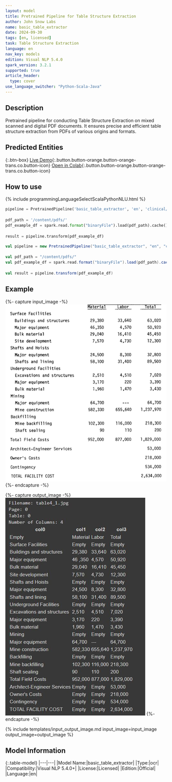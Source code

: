 ```yaml
---
layout: model
title: Pretrained Pipeline for Table Structure Extraction
author: John Snow Labs
name: basic_table_extractor
date: 2024-09-30
tags: [en, licensed]
task: Table Structure Extraction
language: en
nav_key: models
edition: Visual NLP 5.4.0
spark_version: 3.2.1
supported: true
article_header:
  type: cover
use_language_switcher: "Python-Scala-Java"
---
```


## Description

Pretrained pipeline for conducting Table Structure Extraction on mixed scanned and digital PDF documents. It ensures precise and efficient table structure extraction from PDFs of various origins and formats.


## Predicted Entities

{:.btn-box}
[Live Demo](https://demo.johnsnowlabs.com/ocr/PP_BASIC_TABLE_EXTRACTOR/){:.button.button-orange.button-orange-trans.co.button-icon}
[Open in Colab](https://github.com/JohnSnowLabs/spark-ocr-workshop/blob/master/jupyter/Cards/SparkOcrPretrainedPipelinesBasicTableExtractor.ipynb){:.button.button-orange.button-orange-trans.co.button-icon}
<!-- [Download](https://s3.amazonaws.com/auxdata.johnsnowlabs.com/clinical/ocr/mixed_scanned_digital_pdf_en_4.3.4_3.0_1679597686000.zip){:.button.button-orange.button-orange-trans.arr.button-icon} -->


## How to use

<div class="tabs-box" markdown="1">
{% include programmingLanguageSelectScalaPythonNLU.html %}

```python
pipeline = PretrainedPipeline('basic_table_extractor', 'en', 'clinical/ocr')

pdf_path = '/content/pdfs/'
pdf_example_df = spark.read.format("binaryFile").load(pdf_path).cache()

result = pipeline.transform(pdf_example_df)
```
```scala
val pipeline = new PretrainedPipeline("basic_table_extractor", "en", "clinical/ocr")

val pdf_path = "/content/pdfs/"
val pdf_example_df = spark.read.format("binaryFile").load(pdf_path).cache()

val result = pipeline.transform(pdf_example_df)
```
</div>

## Example

{%- capture input_image -%}
![Screenshot](/assets/images/examples_ocr/table4_1.jpg)
{%- endcapture -%}

{%- capture output_image -%}
![Screenshot](/assets/images/examples_ocr/table4_1-output.jpg)
{%- endcapture -%}

{% include templates/input_output_image.md
input_image=input_image
output_image=output_image
%}

## Model Information

{:.table-model}
|---|---|
|Model Name:|basic_table_extractor|
|Type:|ocr|
|Compatibility:|Visual NLP 5.4.0+|
|License:|Licensed|
|Edition:|Official|
|Language:|en|


